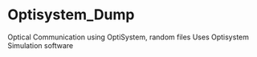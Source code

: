# Optisystem_Dump
Optical Communication using OptiSystem, random files
Uses Optisystem Simulation software
